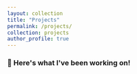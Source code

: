 ```yaml
---
layout: collection
title: "Projects"
permalink: /projects/
collection: projects
author_profile: true
---
```


### 🧩 Here's what I've been working on!
